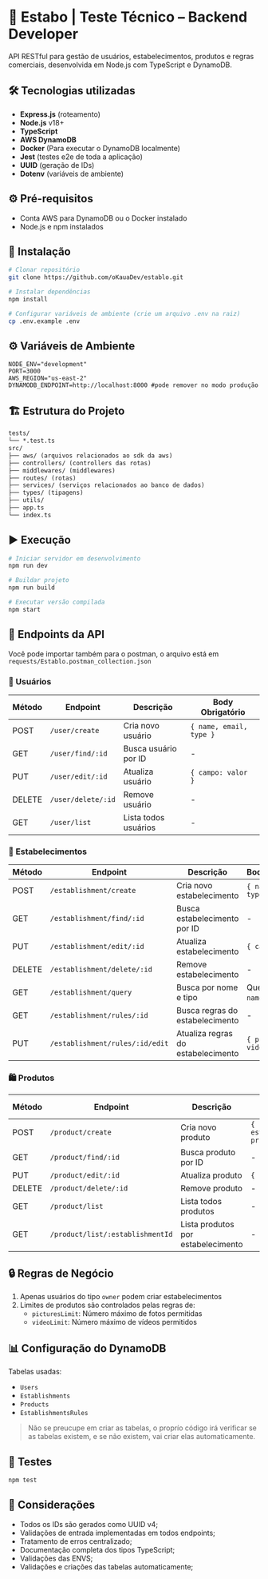 # 🧪 Estabo | Teste Técnico – Backend Developer

API RESTful para gestão de usuários, estabelecimentos, produtos e regras comerciais, desenvolvida em Node.js com TypeScript e DynamoDB.

## 🛠 Tecnologias utilizadas

- **Express.js** (roteamento)
- **Node.js** v18+
- **TypeScript**
- **AWS DynamoDB**
- **Docker** (Para executar o DynamoDB localmente)
- **Jest** (testes e2e de toda a aplicação)
- **UUID** (geração de IDs)
- **Dotenv** (variáveis de ambiente)

## ⚙️ Pré-requisitos

- Conta AWS para DynamoDB ou o Docker instalado
- Node.js e npm instalados

## 🔧 Instalação

```bash
# Clonar repositório
git clone https://github.com/oKauaDev/establo.git

# Instalar dependências
npm install

# Configurar variáveis de ambiente (crie um arquivo .env na raiz)
cp .env.example .env
```

## ⚙️ Variáveis de Ambiente

```env
NODE_ENV="development"
PORT=3000
AWS_REGION="us-east-2"
DYNAMODB_ENDPOINT=http://localhost:8000 #pode remover no modo produção
```

## 🏗 Estrutura do Projeto

```txt
tests/
└── *.test.ts
src/
├── aws/ (arquivos relacionados ao sdk da aws)
├── controllers/ (controllers das rotas)
├── middlewares/ (middlewares)
├── routes/ (rotas)
├── services/ (serviços relacionados ao banco de dados)
├── types/ (tipagens)
├── utils/
├── app.ts
└── index.ts
```

## ▶️ Execução

```bash
# Iniciar servidor em desenvolvimento
npm run dev

# Buildar projeto
npm run build

# Executar versão compilada
npm start
```

## 📡 Endpoints da API

Você pode importar também para o postman, o arquivo está em `requests/Establo.postman_collection.json`

### 👤 Usuários

| Método | Endpoint           | Descrição            | Body Obrigatório        |
| ------ | ------------------ | -------------------- | ----------------------- |
| POST   | `/user/create`     | Cria novo usuário    | `{ name, email, type }` |
| GET    | `/user/find/:id`   | Busca usuário por ID | -                       |
| PUT    | `/user/edit/:id`   | Atualiza usuário     | `{ campo: valor }`      |
| DELETE | `/user/delete/:id` | Remove usuário       | -                       |
| GET    | `/user/list`       | Lista todos usuários | -                       |

### 🏢 Estabelecimentos

| Método | Endpoint                        | Descrição                          | Body/Parâmetros                 |
| ------ | ------------------------------- | ---------------------------------- | ------------------------------- |
| POST   | `/establishment/create`         | Cria novo estabelecimento          | `{ name, ownerId, type }`       |
| GET    | `/establishment/find/:id`       | Busca estabelecimento por ID       | -                               |
| PUT    | `/establishment/edit/:id`       | Atualiza estabelecimento           | `{ campo: valor }`              |
| DELETE | `/establishment/delete/:id`     | Remove estabelecimento             | -                               |
| GET    | `/establishment/query`          | Busca por nome e tipo              | Query Params: `name`, `type`    |
| GET    | `/establishment/rules/:id`      | Busca regras do estabelecimento    | -                               |
| PUT    | `/establishment/rules/:id/edit` | Atualiza regras do estabelecimento | `{ picturesLimit, videoLimit }` |

### 🛍 Produtos

| Método | Endpoint                         | Descrição                          | Body Obrigatório                   |
| ------ | -------------------------------- | ---------------------------------- | ---------------------------------- |
| POST   | `/product/create`                | Cria novo produto                  | `{ name, establishmentId, price }` |
| GET    | `/product/find/:id`              | Busca produto por ID               | -                                  |
| PUT    | `/product/edit/:id`              | Atualiza produto                   | `{ campo: valor }`                 |
| DELETE | `/product/delete/:id`            | Remove produto                     | -                                  |
| GET    | `/product/list`                  | Lista todos produtos               | -                                  |
| GET    | `/product/list/:establishmentId` | Lista produtos por estabelecimento | -                                  |

## 🔒 Regras de Negócio

1. Apenas usuários do tipo `owner` podem criar estabelecimentos
2. Limites de produtos são controlados pelas regras de:
   - `picturesLimit`: Número máximo de fotos permitidas
   - `videoLimit`: Número máximo de vídeos permitidos

## 📊 Configuração do DynamoDB

Tabelas usadas:

- `Users`
- `Establishments`
- `Products`
- `EstablishmentsRules`

> Não se preucupe em criar as tabelas, o proprío código irá verificar se as tabelas existem, e se não existem, vai criar elas automaticamente.

## 🧪 Testes

```bash
npm test
```

## 📌 Considerações

- Todos os IDs são gerados como UUID v4;
- Validações de entrada implementadas em todos endpoints;
- Tratamento de erros centralizado;
- Documentação completa dos tipos TypeScript;
- Validações das ENVS;
- Validações e criações das tabelas automaticamente;
